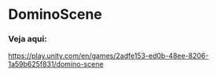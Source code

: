 # DominoScene
### Veja aqui:
https://play.unity.com/en/games/2adfe153-ed0b-48ee-8206-1a59b625f831/domino-scene
